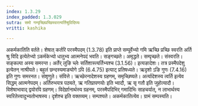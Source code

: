```yaml
---
index: 1.3.29
index_padded: 1.3.029
sutra: समो गम्यृच्छिप्रच्छिस्वरत्यर्तिश्रुविदिघ्यः
vritti: kashika

---
```

अकर्मकातिति वर्तते। शेषात् कर्तरि परस्मैपदम् (1.3.78) इति प्राप्ते सम्पूर्वेभ्यो गमि ऋच्छि प्रच्छि स्वरति अर्ति श्रु विदि इत्येतेभ्यो ऽकर्मकेभ्यो धातुभ्य आत्मनेपदं भवति। सङ्गच्छते। अमृद्धते। सम्पृच्छते। संस्वरति। सङ्कल्पा अस्य समरन्त। अर्तेर् लुङि च्लेः सर्तिशास्त्यर्तिभ्यश्च (3.1.56)। इत्यङादेशः। तत्र प्रस्मैपदेशु इत्येतन् नाश्रीयते। बहुलं छन्दस्यमाङ्योगे ऽपि (6.4.75) इत्याट् प्रतिषध्यते। ऋदृशो ऽङि गुणः (7.4.16) इति गुणः समरनत। संशृणुते। संवित्ते। ऋच्छेरनादेशस्य ग्रहणम्, समृच्छिष्यते। अर्त्यादेशस्य त्वर्ति इत्येव सिद्धम् आत्मनेपदम्। अर्तिरुभयत्र पठ्यते, ऋ गतिप्रापणयोः इति भ्वादौ, ऋ सृ गतौ इति जुहोत्यादौ। विशेषाभावाद् द्वयोरपि ग्रहणम्। विदेर्ज्ञानार्थस्य ग्रहनम्, परस्मैपदिभिर् गमादिभिः साहचर्यात्, न लाभार्थस्य स्वरितेत्त्वादुभ्यतोभाषस्य। दृशेश्च इति वक्तव्यम्। सम्पश्यते। अकर्मकातित्येव। ग्रामं सम्पस्यति।